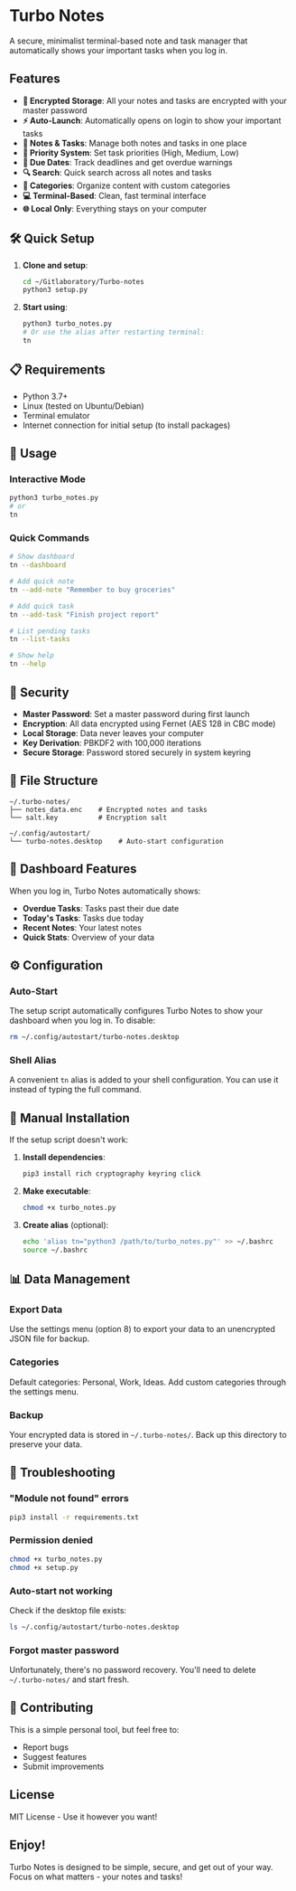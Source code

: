 # Turbo Notes

A secure, minimalist terminal-based note and task manager that automatically shows your important tasks when you log in.

## Features

- **🔐 Encrypted Storage**: All your notes and tasks are encrypted with your master password
- **⚡ Auto-Launch**: Automatically opens on login to show your important tasks
- **📝 Notes & Tasks**: Manage both notes and tasks in one place
- **🎯 Priority System**: Set task priorities (High, Medium, Low)
- **📅 Due Dates**: Track deadlines and get overdue warnings
- **🔍 Search**: Quick search across all notes and tasks
- **📂 Categories**: Organize content with custom categories
- **💻 Terminal-Based**: Clean, fast terminal interface
- **🌐 Local Only**: Everything stays on your computer

## 🛠️ Quick Setup

1. **Clone and setup**:
   ```bash
   cd ~/Gitlaboratory/Turbo-notes
   python3 setup.py
   ```

2. **Start using**:
   ```bash
   python3 turbo_notes.py
   # Or use the alias after restarting terminal:
   tn
   ```

## 📋 Requirements

- Python 3.7+
- Linux (tested on Ubuntu/Debian)
- Terminal emulator
- Internet connection for initial setup (to install packages)

## 🚀 Usage

### Interactive Mode
```bash
python3 turbo_notes.py
# or
tn
```

### Quick Commands
```bash
# Show dashboard
tn --dashboard

# Add quick note
tn --add-note "Remember to buy groceries"

# Add quick task
tn --add-task "Finish project report"

# List pending tasks
tn --list-tasks

# Show help
tn --help
```

## 🔑 Security

- **Master Password**: Set a master password during first launch
- **Encryption**: All data encrypted using Fernet (AES 128 in CBC mode)
- **Local Storage**: Data never leaves your computer
- **Key Derivation**: PBKDF2 with 100,000 iterations
- **Secure Storage**: Password stored securely in system keyring

## 📁 File Structure

```
~/.turbo-notes/
├── notes_data.enc    # Encrypted notes and tasks
└── salt.key          # Encryption salt

~/.config/autostart/
└── turbo-notes.desktop    # Auto-start configuration
```

## 🎯 Dashboard Features

When you log in, Turbo Notes automatically shows:
- **Overdue Tasks**: Tasks past their due date
- **Today's Tasks**: Tasks due today
- **Recent Notes**: Your latest notes
- **Quick Stats**: Overview of your data

## ⚙️ Configuration

### Auto-Start
The setup script automatically configures Turbo Notes to show your dashboard when you log in. To disable:
```bash
rm ~/.config/autostart/turbo-notes.desktop
```

### Shell Alias
A convenient `tn` alias is added to your shell configuration. You can use it instead of typing the full command.

## 🔧 Manual Installation

If the setup script doesn't work:

1. **Install dependencies**:
   ```bash
   pip3 install rich cryptography keyring click
   ```

2. **Make executable**:
   ```bash
   chmod +x turbo_notes.py
   ```

3. **Create alias** (optional):
   ```bash
   echo 'alias tn="python3 /path/to/turbo_notes.py"' >> ~/.bashrc
   source ~/.bashrc
   ```

## 📊 Data Management

### Export Data
Use the settings menu (option 8) to export your data to an unencrypted JSON file for backup.

### Categories
Default categories: Personal, Work, Ideas. Add custom categories through the settings menu.

### Backup
Your encrypted data is stored in `~/.turbo-notes/`. Back up this directory to preserve your data.

## 🐛 Troubleshooting

### "Module not found" errors
```bash
pip3 install -r requirements.txt
```

### Permission denied
```bash
chmod +x turbo_notes.py
chmod +x setup.py
```

### Auto-start not working
Check if the desktop file exists:
```bash
ls ~/.config/autostart/turbo-notes.desktop
```

### Forgot master password
Unfortunately, there's no password recovery. You'll need to delete `~/.turbo-notes/` and start fresh.

## 🤝 Contributing

This is a simple personal tool, but feel free to:
- Report bugs
- Suggest features
- Submit improvements

## License

MIT License - Use it however you want!

## Enjoy!

Turbo Notes is designed to be simple, secure, and get out of your way. Focus on what matters - your notes and tasks! 
